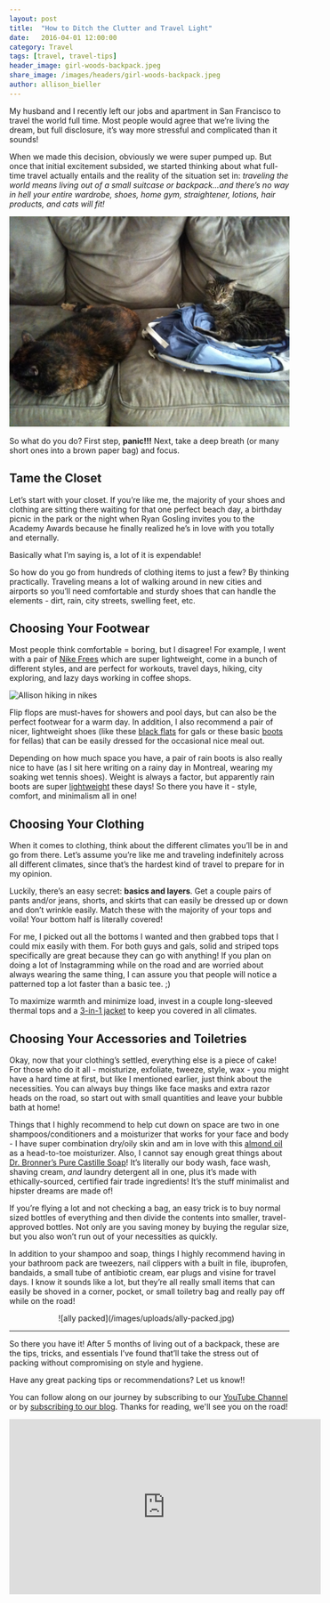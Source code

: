 ```yaml
---
layout: post
title:  "How to Ditch the Clutter and Travel Light"
date:   2016-04-01 12:00:00
category: Travel
tags: [travel, travel-tips]
header_image: girl-woods-backpack.jpeg
share_image: /images/headers/girl-woods-backpack.jpeg
author: allison_bieller
---
```

My husband and I recently left our jobs and apartment in San Francisco to travel the world full time. Most people would agree that we’re living the dream, but full disclosure, it’s way more stressful and complicated than it sounds!

When we made this decision, obviously we were super pumped up. But once that initial excitement subsided, we started thinking about what full-time travel actually entails and the reality of the situation set in: *traveling the world means living out of a small suitcase or backpack...and there’s no way in hell your entire wardrobe, shoes, home gym, straightener, lotions, hair products, and cats will fit!*

![cats in apartment](/images/uploads/the-cats.jpg)

So what do you do? First step, **panic!!!** Next, take a deep breath (or many short ones into a brown paper bag) and focus. 

## Tame the Closet

Let’s start with your closet. If you’re like me, the majority of your shoes and clothing are sitting there waiting for that one perfect beach day, a birthday picnic in the park or the night when Ryan Gosling invites you to the Academy Awards because he finally realized he’s in love with you totally and eternally. 

Basically what I’m saying is, a lot of it is expendable!

So how do you go from hundreds of clothing items to just a few? By thinking practically. Traveling means a lot of walking around in new cities and airports so you’ll need comfortable and sturdy shoes that can handle the elements - dirt, rain, city streets, swelling feet, etc.

## Choosing Your Footwear

Most people think comfortable = boring, but I disagree! For example, I went with a pair of [Nike Frees](http://www.nike.com/us/en_us/c/innovation/free) which are super lightweight, come in a bunch of different styles, and are perfect for workouts, travel days, hiking, city exploring, and lazy days working in coffee shops. 

![Allison hiking in nikes](/images/uploads/allison-hike-nike.jpg)

Flip flops are must-haves for showers and pool days, but can also be the perfect footwear for a warm day. In addition, I also recommend a pair of nicer, lightweight shoes (like these [black flats](http://oldnavy.gap.com/browse/product.do?vid=1&pid=597731002) for gals or these basic [boots](http://oldnavy.gap.com/browse/product.do?cid=37844&vid=1&pid=780357012) for fellas) that can be easily dressed for the occasional nice meal out. 

Depending on how much space you have, a pair of rain boots is also really nice to have (as I sit here writing on a rainy day in Montreal, wearing my soaking wet tennis shoes). Weight is always a factor, but apparently rain boots are super [lightweight](http://www.bogsfootwear.ca/shop/style/71287.html) these days! So there you have it - style, comfort, and minimalism all in one!

## Choosing Your Clothing

When it comes to clothing, think about the different climates you’ll be in and go from there. Let’s assume you’re like me and traveling indefinitely across all different climates, since that’s the hardest kind of travel to prepare for in my opinion. 

Luckily, there’s an easy secret: **basics and layers**. Get a couple pairs of pants and/or jeans, shorts, and skirts that can easily be dressed up or down and don’t wrinkle easily. Match these with the majority of your tops and voila! Your bottom half is literally covered! 

For me, I picked out all the bottoms I wanted and then grabbed tops that I could mix easily with them. For both guys and gals, solid and striped tops specifically are great because they can go with anything! If you plan on doing a lot of Instagramming while on the road and are worried about always wearing the same thing, I can assure you that people will notice a patterned top a lot faster than a basic tee. ;)

To maximize warmth and minimize load, invest in a couple long-sleeved thermal tops and a [3-in-1 jacket](http://www.backcountry.com/Store/catalog/search.jsp?s=u&q=3+in+1+jacket) to keep you covered in all climates.

## Choosing Your Accessories and Toiletries

Okay, now that your clothing’s settled, everything else is a piece of cake! For those who do it all - moisturize, exfoliate, tweeze, style, wax - you might have a hard time at first, but like I mentioned earlier, just think about the necessities. You can always buy things like face masks and extra razor heads on the road, so start out with small quantities and leave your bubble bath at home! 

Things that I highly recommend to help cut down on space are two in one shampoos/conditioners and a moisturizer that works for your face and body - I have super combination dry/oily skin and am in love with this [almond oil](http://www.amazon.com/solutions-Sweet-Almond-Moisturizing-ounce/dp/B0019LVFSU/ref=sr_1_3_a_it?ie=UTF8&qid=1459461866&sr=8-3&keywords=almond+oil) as a head-to-toe moisturizer. Also, I cannot say enough great things about [Dr. Bronner’s Pure Castille Soap](https://www.drbronner.com/DBMS/category/LIQUIDSOAP.html)! It’s literally our body wash, face wash, shaving cream, *and* laundry detergent all in one, plus it’s made with ethically-sourced, certified fair trade ingredients! It’s the stuff minimalist and hipster dreams are made of! 

If you’re flying a lot and not checking a bag, an easy trick is to buy normal sized bottles of everything and then divide the contents into smaller, travel-approved bottles. Not only are you saving money by buying the regular size, but you also won’t run out of your necessities as quickly.

In addition to your shampoo and soap, things I highly recommend having in your bathroom pack are tweezers, nail clippers with a built in file, ibuprofen, bandaids, a small tube of antibiotic cream, ear plugs and visine for travel days. I know it sounds like a lot, but they’re all really small items that can easily be shoved in a corner, pocket, or small toiletry bag and really pay off while on the road!

<div markdown="1" style="width: 65%; margin: 0px auto;">
![ally packed](/images/uploads/ally-packed.jpg)
</div>

----

So there you have it! After 5 months of living out of a backpack, these are the tips, tricks, and essentials I’ve found that’ll take the stress out of packing without compromising on style and hygiene.

Have any great packing tips or recommendations? Let us know!! 

You can follow along on our journey by subscribing to our [YouTube Channel](https://www.youtube.com/c/TheEndlessAdventure?sub_confirmation=1) or by [subscribing to our blog](http://conversational.us6.list-manage.com/subscribe?u=f210e827b5997f97a4c359077&id=cbb27cac9e). Thanks for reading, we'll see you on the road!

<iframe width="560" height="315" src="https://www.youtube.com/embed/Qm7a1IA7oQ8" frameborder="0" allowfullscreen></iframe>